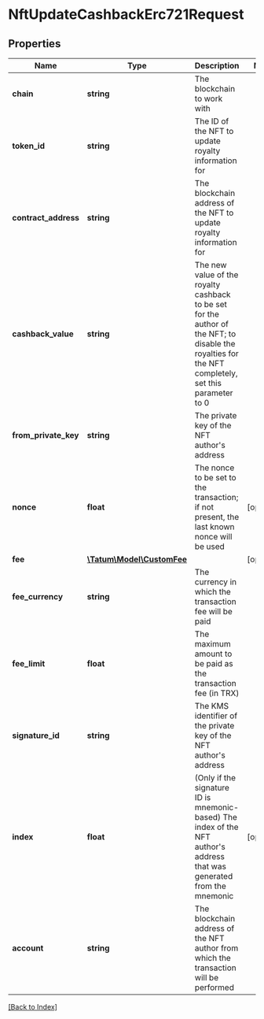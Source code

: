 # NftUpdateCashbackErc721Request

## Properties

Name | Type | Description | Notes
------------ | ------------- | ------------- | -------------
**chain** | **string** | The blockchain to work with |
**token_id** | **string** | The ID of the NFT to update royalty information for |
**contract_address** | **string** | The blockchain address of the NFT to update royalty information for |
**cashback_value** | **string** | The new value of the royalty cashback to be set for the author of the NFT; to disable the royalties for the NFT completely, set this parameter to 0 |
**from_private_key** | **string** | The private key of the NFT author&#39;s address |
**nonce** | **float** | The nonce to be set to the transaction; if not present, the last known nonce will be used | [optional]
**fee** | [**\Tatum\Model\CustomFee**](CustomFee.md) |  | [optional]
**fee_currency** | **string** | The currency in which the transaction fee will be paid |
**fee_limit** | **float** | The maximum amount to be paid as the transaction fee (in TRX) |
**signature_id** | **string** | The KMS identifier of the private key of the NFT author&#39;s address |
**index** | **float** | (Only if the signature ID is mnemonic-based) The index of the NFT author&#39;s address that was generated from the mnemonic | [optional]
**account** | **string** | The blockchain address of the NFT author from which the transaction will be performed |

[[Back to Index]](../index.md)
